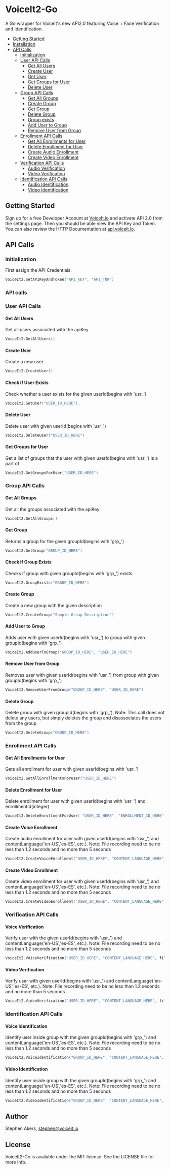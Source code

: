 # VoiceIt2-Go

A Go wrapper for VoiceIt's new API2.0 featuring Voice + Face Verification and Identification.

* [Getting Started](#getting-started)
* [Installation](#installation)
* [API Calls](#api-calls)
  * [Initialization](#initialization)
  * [User API Calls](#user-api-calls)
      * [Get All Users](#get-all-users)
      * [Create User](#create-user)
      * [Get User](#check-if-user-exists)
      * [Get Groups for User](#get-groups-for-user)
      * [Delete User](#delete-user)
  * [Group API Calls](#group-api-calls)
      * [Get All Groups](#get-all-groups)
      * [Create Group](#create-group)
      * [Get Group](#get-group)
      * [Delete Group](#delete-group)
      * [Group exists](#check-if-group-exists)
      * [Add User to Group](#add-user-to-group)
      * [Remove User from Group](#remove-user-from-group)      
  * [Enrollment API Calls](#enrollment-api-calls)
      * [Get All Enrollments for User](#get-all-enrollments-for-user)
      * [Delete Enrollment for User](#delete-enrollment-for-user)
      * [Create Audio Enrollment](#create-voice-enrollment)
      * [Create Video Enrollment](#create-video-enrollment)
  * [Verification API Calls](#verification-api-calls)
      * [Audio Verification](#voice-verification)
      * [Video Verification](#video-verification)
  * [Identification API Calls](#identification-api-calls)
      * [Audio Identification](#voice-identification)
      * [Video Identification](#video-identification)

## Getting Started

Sign up for a free Developer Account at <a href="https://voiceit.io/signup" target="_blank">VoiceIt.io</a> and activate API 2.0 from the settings page. Then you should be able view the API Key and Token. You can also review the HTTP Documentation at <a href="https://api.voiceit.io" target="_blank">api.voiceit.io</a>.

## API Calls

### Initialization

First assign the API Credentials.

```go
VoiceIt2.SetAPIKeyAndToken("API_KEY", "API_TOK")
```

### API calls

### User API Calls

#### Get All Users

Get all  users associated with the apiKey
```go
VoiceIt2.GetAllUsers()
```

#### Create User

Create a new user
```go
VoiceIt2.CreateUser()
```

#### Check if User Exists

Check whether a user exists for the given userId(begins with 'usr_')
```go
VoiceIt2.GetUser("USER_ID_HERE").
```

#### Delete User

Delete user with given userId(begins with 'usr_')
```go
VoiceIt2.DeleteUser("USER_ID_HERE")
```

#### Get Groups for User

Get a list of groups that the user with given userId(begins with 'usr_') is a part of
```go
VoiceIt2.GetGroupsForUser("USER_ID_HERE")
```

### Group API Calls

#### Get All Groups

Get all the groups associated with the apiKey
```go
VoiceIt2.GetAllGroups()
```

#### Get Group

Returns a group for the given groupId(begins with 'grp_')
```go
VoiceIt2.GetGroup("GROUP_ID_HERE")
```

#### Check if Group Exists

Checks if group with given groupId(begins with 'grp_') exists
```go
VoiceIt2.GroupExists("GROUP_ID_HERE")
```

#### Create Group

Create a new group with the given description
```go
VoiceIt2.CreateGroup("Sample Group Description")
```

#### Add User to Group

Adds user with given userId(begins with 'usr_') to group with given groupId(begins with 'grp_')
```go
VoiceIt2.AddUserToGroup("GROUP_ID_HERE", "USER_ID_HERE")
```

#### Remove User from Group

Removes user with given userId(begins with 'usr_') from group with given groupId(begins with 'grp_')

```go
VoiceIt2.RemoveUserFromGroup("GROUP_ID_HERE", "USER_ID_HERE")
```

#### Delete Group

Delete group with given groupId(begins with 'grp_'), Note: This call does not delete any users, but simply deletes the group and disassociates the users from the group

```go
VoiceIt2.DeleteGroup("GROUP_ID_HERE")
```

### Enrollment API Calls

#### Get All Enrollments for User

Gets all enrollment for user with given userId(begins with 'usr_')

```go
VoiceIt2.GetAllEnrollmentsForuser("USER_ID_HERE")
```

#### Delete Enrollment for User

Delete enrollment for user with given userId(begins with 'usr_') and enrollmentId(integer)

```go
VoiceIt2.DeleteEnrollmentForUser( "USER_ID_HERE", "ENROLLMENT_ID_HERE")
```

#### Create Voice Enrollment

Create audio enrollment for user with given userId(begins with 'usr_') and contentLanguage('en-US','es-ES', etc.). Note: File recording need to be no less than 1.2 seconds and no more than 5 seconds

```go
VoiceIt2.CreateVoiceEnrollment("USER_ID_HERE", "CONTENT_LANGUAGE_HERE", filePath);
```

#### Create Video Enrollment

Create video enrollment for user with given userId(begins with 'usr_') and contentLanguage('en-US','es-ES', etc.). Note: File recording need to be no less than 1.2 seconds and no more than 5 seconds

```go
VoiceIt2.CreateVideoEnrollment("USER_ID_HERE", "CONTENT_LANGUAGE_HERE", filePath);
```

### Verification API Calls

#### Voice Verification

Verify user with the given userId(begins with 'usr_') and contentLanguage('en-US','es-ES', etc.). Note: File recording need to be no less than 1.2 seconds and no more than 5 seconds

```go
VoiceIt2.VoiceVerification("USER_ID_HERE", "CONTENT_LANGUAGE_HERE", filePath)
```

#### Video Verification

Verify user with given userId(begins with 'usr_') and contentLanguage('en-US','es-ES', etc.). Note: File recording need to be no less than 1.2 seconds and no more than 5 seconds
```go
VoiceIt2.VideoVerification("USER_ID_HERE", "CONTENT_LANGUAGE_HERE", filePath)
```

### Identification API Calls

#### Voice Identification

Identify user inside group with the given groupId(begins with 'grp_') and contentLanguage('en-US','es-ES', etc.). Note: File recording need to be no less than 1.2 seconds and no more than 5 seconds

```go
VoiceIt2.VoiceIdentification("GROUP_ID_HERE", "CONTENT_LANGUAGE_HERE", filePath)
```

#### Video Identification

Identify user inside group with the given groupId(begins with 'grp_') and contentLanguage('en-US','es-ES', etc.). Note: File recording need to be no less than 1.2 seconds and no more than 5 seconds

```go
VoiceIt2.VideoIdentification("GROUP_ID_HERE", "CONTENT_LANGUAGE_HERE", filePath)
```

## Author

Stephen Akers, stephen@voiceit.io

## License

VoiceIt2-Go is available under the MIT license. See the LICENSE file for more info.
